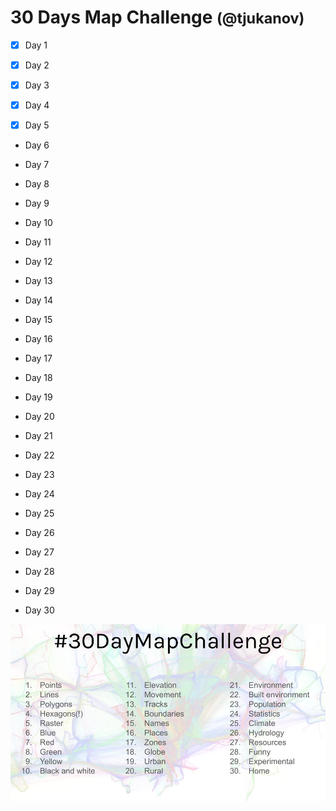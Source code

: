 # 30 Days Map Challenge <small>(@tjukanov) </small>

- [x] Day 1 

- [x] Day 2

- [x] Day 3

- [x] Day 4

- [x] Day 5

* Day 6

* Day 7

* Day 8

* Day 9

* Day 10

* Day 11

* Day 12

* Day 13

* Day 14

* Day 15

* Day 16

* Day 17

* Day 18

* Day 19

* Day 20

* Day 21

* Day 22

* Day 23

* Day 24

* Day 25

* Day 26

* Day 27

* Day 28

* Day 29

* Day 30



![challenge image](https://github.com/bayoishola20/30DayMapChallenge/blob/master/EHubcA-W4AA7myk.jpeg)
